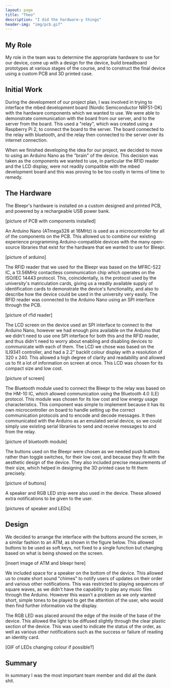 ```yaml
---
layout: page
title: "Theo"
description: "I did the hardware-y things"
header-img: "img/pcb.gif"
---
```


## My Role
My role in the team was to determine the appropriate hardware to use for our device, come up with a design for the device, build breadboard prototypes at various stages of the course, and to construct the final device using a custom PCB and 3D printed case.

## Initial Work
During the development of our project plan, I was involved in trying to interface the mbed development board (Nordic Semiconductor NRF51-DK) with the hardware components which we wanted to use. We were able to demonstrate communication with the board from our server, and to the server from the board. This used a "relay", which was created using a Raspberry Pi 2, to connect the board to the server. The board connected to the relay with bluetooth, and the relay then connected to the server over its internet connection.

When we finished developing the idea for our project, we decided to move to using an Arduino Nano as the "brain" of the device. This decision was taken as the components we wanted to use, in particular the RFID reader and the LCD display, were not readily compatible with the mbed development board and this was proving to be too costly in terms of time to remedy.

## The Hardware
The Bleepr's hardware is installed on a custom designed and printed PCB, and powered by a rechargeable USB power bank.

[picture of PCB with components installed]

An Arduino Nano (ATmega328 at 16MHz) is used as a microcontroller for all of the components on the PCB. This allowed us to combine our existing experience programming Arduino-compatible devices with the many open-source libraries that exist for the hardware that we wanted to use for Bleepr.

[picture of arduino]

The RFID reader that we used for the Bleepr was based on the MFRC-522 IC, a 13.56MHz contactless communication chip which operates on the ISO/IEC 14443 protocol. This, coincidentally, is the protocol used by the university's matriculation cards, giving us a readily available supply of identification cards to demonstrate the device's functionality, and also to describe how the device could be used in the university very easily. The RFID reader was connected to the Arduino Nano using an SPI interface through the PCB.

[picture of rfid reader]

The LCD screen on the device used an SPI interface to connect to the Arduino Nano, however we had enough pins available on the Arduino that we didn't need to use one SPI interface for both this and the RFID reader, and thus didn't need to worry about enabling and disabling devices to communicate with each of them. The LCD we chose was based on the ILI9341 controller, and had a 2.2" backlit colour display with a resolution of 320 x 240. This allowed a high degree of clarity and readability and allowed us to fit a lot of information on screen at once. This LCD was chosen for its compact size and low cost.

[picture of screen]

The Bluetooth module used to connect the Bleepr to the relay was based on the HM-10 IC, which allowed communication using the Bluetooth 4.0 (LE) protocol. This module was chosen for its low cost and low energy usage characteristics. This component was simple to implement because it has its own microcontroller on board to handle setting up the correct communication protocols and to encode and decode messages. It then communicated with the Arduino as an emulated serial device, so we could simply use existing serial libraries to send and receive messages to and from the relay.

[picture of bluetooth module]

The buttons used on the Bleepr were chosen as we needed push buttons rather than toggle switches, for their low cost, and because they fit with the aesthetic design of the device. They also included precise measurements of their size, which helped in designing the 3D printed case to fit them precisely.

[picture of buttons]

A speaker and RGB LED strip were also used in the device. These allowed extra notifications to be given to the user.

[pictures of speaker and LEDs]

## Design
We decided to arrange the interface with the buttons around the screen, in a similar fashion to an ATM, as shown in the figure below. This allowed buttons to be used as soft keys, not fixed to a single function but changing based on what is being showed on the screen.

[insert image of ATM and bleepr here]

We included space for a speaker on the bottom of the device. This allowed us to create short sound "chimes" to notify users of updates on their order and various other notifications. This was restricted to playing sequences of square waves, as we didn't have the capability to play any music files through the Arduino. However this wasn't a problem as we only wanted short, simple tones to be played to get the attention of the user, who would then find further information via the display.

The RGB LED was placed around the edge of the inside of the base of the device. This allowed the light to be diffused slightly through the clear plastic section of the device. This was used to indicate the status of the order, as well as various other notifications such as the success or failure of reading an identity card.

[GIF of LEDs changing colour if possible?]

## Summary
In summary I was the most important team member and did all the dank shit.
